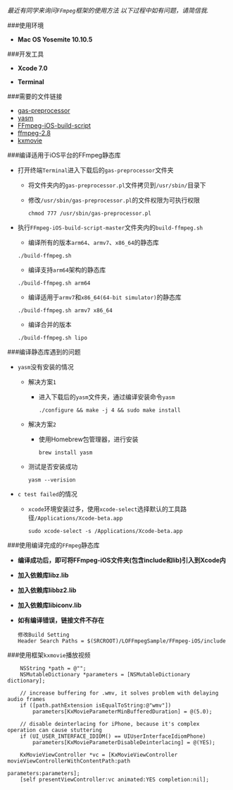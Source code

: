 *最近有同学来询问`FFmpeg`框架的使用方法*
*以下过程中如有问题，请简信我.*

###使用环境

- **Mac OS Yosemite 10.10.5**

###开发工具

- **Xcode 7.0**

- **Terminal**

###需要的文件链接
- [gas-preprocessor](https://github.com/applexiaohao/gas-preprocessor.git)
- [yasm](https://github.com/yasm/yasm)
- [FFmpeg-iOS-build-script](https://github.com/applexiaohao/FFmpeg-iOS-build-script)
- [ffmpeg-2.8](http://www.ffmpeg.org/releases/?C=M;O=D)
- [kxmovie](https://github.com/applexiaohao/kxmovie)

###编译适用于iOS平台的FFmpeg静态库

- 打开终端`Terminal`进入下载后的`gas-preprocessor`文件夹

	- 将文件夹内的`gas-preprocessor.pl`文件拷贝到`/usr/sbin/`目录下
	
	- 修改`/usr/sbin/gas-preprocessor.pl`的文件权限为可执行权限
	
		```
		chmod 777 /usr/sbin/gas-preprocessor.pl
		```

- 执行`FFmpeg-iOS-build-script-master`文件夹内的`build-ffmpeg.sh`
	
	- 编译所有的版本`arm64`、`armv7`、`x86_64`的静态库
	
	```
	./build-ffmpeg.sh
	```
	
	- 编译支持`arm64`架构的静态库
	
	```
	./build-ffmpeg.sh arm64
	```
	
	- 编译适用于`armv7`和`x86_64(64-bit simulator)`的静态库
	
	```
	./build-ffmpeg.sh armv7 x86_64
	```
	
	- 编译合并的版本
	
	```
	./build-ffmpeg.sh lipo
	```

###编译静态库遇到的问题
- `yasm`没有安装的情况

	- 解决方案`1`
	
		- 进入下载后的`yasm`文件夹，通过编译安装命令`yasm`
			
			```
			./configure && make -j 4 && sudo make install
			```
	
	- 解决方案`2`

		- 使用Homebrew包管理器，进行安装
		
			```
			brew install yasm
			```	
		
	- 测试是否安装成功
	
		```
		yasm --verision
		```
- `c test failed`的情况

	- `xcode`环境安装过多，使用`xcode-select`选择默认的工具路径`/Applications/Xcode-beta.app`
		
		```
		sudo xcode-select -s /Applications/Xcode-beta.app
		```
		
###使用编译完成的`FFmpeg`静态库

- **编译成功后，即可将FFmpeg-iOS文件夹(包含include和lib)引入到Xcode内**

- **加入依赖库libz.lib**

- **加入依赖库libbz2.lib**

- **加入依赖库libiconv.lib**

- **如有编译错误，链接文件不存在**

	```
	修改Build Setting 
	Header Search Paths = $(SRCROOT)/LOFFmpegSample/FFmpeg-iOS/include
	```

###使用框架`kxmovie`播放视频
```
    NSString *path = @"";
    NSMutableDictionary *parameters = [NSMutableDictionary dictionary];
    
    // increase buffering for .wmv, it solves problem with delaying audio frames
    if ([path.pathExtension isEqualToString:@"wmv"])
        parameters[KxMovieParameterMinBufferedDuration] = @(5.0);
    
    // disable deinterlacing for iPhone, because it's complex operation can cause stuttering
    if (UI_USER_INTERFACE_IDIOM() == UIUserInterfaceIdiomPhone)
        parameters[KxMovieParameterDisableDeinterlacing] = @(YES);
    
    KxMovieViewController *vc = [KxMovieViewController movieViewControllerWithContentPath:path
                                                                               parameters:parameters];
    [self presentViewController:vc animated:YES completion:nil];
```
